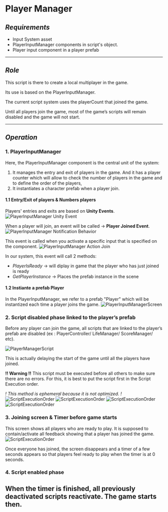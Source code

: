 # Player Manager

## *Requirements*
- Input System asset
- PlayerInputManager components in script's object.
- Player input component in a player prefab

---

## ***Role***
This script is there to create a local multiplayer in the game.

Its use is based on the PlayerInputManager.

The current script system uses the playerCount that joined the game.

Until all players join the game, most of the game’s scripts will remain disabled and the game will not start.

---

## ***Operation***

### **1. PlayerInputManager**
Here, the PlayerInputManager component is the central unit of the system:
1. It manages the entry and exit of players in the game. And it has a player counter which will allow to check the number of players in the  game and to define the order of the players,
3. It instantiates a character prefab when a player join.

#### **1.1 Entry/Exit of players & Numbers players**
Players' entries and exits are based on __Unity Events__.
![PlayerInputManager Unity Event](./Docs~/PlayerInputManager_UnityEvent.png "PlayerInputManager Unity Event")

When a player will join, an event will be called -> __Player Joined Event__.
![PlayerInputManager Notification Behavior](./Docs~/PlayerInputManager_UnityEventJoin.png "PlayerInputManager Notification Behavior")

This event is called when you activate a specific input that is specified on the component.
![PlayerInputManager Action Join](./Docs~/PlayerInputManager_ActionJoin.png "PlayerInputManager Action Join")

In our system, this event will call 2 methods:
- *PlayerIsReady* -> will diplay in game that the player who has just joined is ready
- *GetPlayerInstance* -> Places the prefab instance in the scene


#### **1.2 Instiante a prefab Player**
In the PlayerInputManager, we refer to a prefab "Player" which will be instantized each time a player joins the game.
![PlayerInputManagerScreen](./Docs~/PlayerInputManagerScreen1.png "PlayerInputManagerScreen")


### **2. Script disabled phase linked to the player’s prefab**

Before any player can join the game, all scripts that are linked to the player’s prefab are disabled (ex : PlayerController/ LifeManager/ ScoreManager/ etc).

![PlayerManagerScript](./Docs~/PlayerManagerScript1.png "PlayerManagerScript")

This is actually delaying the start of the game until all the players have joined.

**!! Warning !!**
This script must be executed before all others to make sure there are no errors.
For this, it is best to put the script first in the Script Execution order.

*! This method is ephemeral because it is not optimized. !*
![ScriptExecutionOrder](./Docs~/ScriptExecutionOrder1.png "ScriptExecutionOrder")
![ScriptExecutionOrder](./Docs~/ScriptExecutionOrder2.png "ScriptExecutionOrder")
![ScriptExecutionOrder](./Docs~/ScriptExecutionOrder.jpg "ScriptExecutionOrder")
![ScriptExecutionOrder](./Docs~/ScriptExecutionOrder3.png "ScriptExecutionOrder")


### **3. Joining screen & Timer before game starts**
This screen shows all players who are ready to play.
It is supposed to contain/activate all feedback showing that a player has joined the game.
![ScriptExecutionOrder](./Docs~/PlayerManagerScriptJoin.png "ScriptExecutionOrder")

Once everyone has joined, the screen disappears and a timer of a few seconds appears so that players feel ready to play when the timer is at 0 seconds.


### **4. Script enabled phase**
When the timer is finished, all previously deactivated scripts reactivate.
The game starts then.
---
























